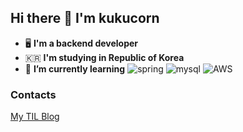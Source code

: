 ## Hi there 👋 I'm kukucorn

- 🖥️ **I'm a backend developer**
- 🇰🇷 **I'm studying in Republic of Korea**
- 🌱 **I’m currently learning** ![spring](https://img.shields.io/badge/-spring-6DB33F?logo=spring&logoColor=FFFFFF&style=plastic) ![mysql](https://img.shields.io/badge/-mysql-4479A1?logo=mysql&logoColor=FFFFFF&style=plastic) ![AWS](https://img.shields.io/badge/-AWS-FF9900?logo=amazon-AWS&logoColor=FFFFFF&style=plastic)

### Contacts

[My TIL Blog](https://kukucorn.github.io/TIL-Blog/)

<!--
**kukucorn/kukucorn** is a ✨ _special_ ✨ repository because its `README.md` (this file) appears on your GitHub profile.

Here are some ideas to get you started:

- 🔭 I’m currently working on ...

- 👯 I’m looking to collaborate on ...
- 🤔 I’m looking for help with ...
- 💬 Ask me about ...
- 📫 How to reach me: ...
- 😄 Pronouns: ...
- ⚡ Fun fact: ...
-->
